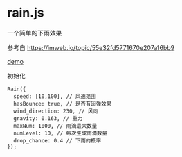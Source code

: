 # rain.js

一个简单的下雨效果

参考自 https://imweb.io/topic/55e32fd5771670e207a16bb9

[demo](https://brownliu.github.io/demos/rain/rain.html)

初始化

```
Rain({ 
  speed: [10,100], // 风速范围
  hasBounce: true, // 是否有回弹效果
  wind_direction: 230, // 风向
  gravity: 0.163, // 重力
  maxNum: 1000, // 雨滴最大数量
  numLevel: 10, // 每次生成雨滴数量
  drop_chance: 0.4 // 下雨的概率
});
```
